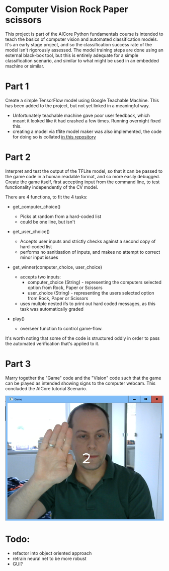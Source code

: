 
# Computer Vision Rock Paper scissors
This project is part of the AICore Python fundamentals course is intended to teach the basics of computer vision and automated classification models. It's an early stage project, and so the classification success rate of the model isn't rigorously assessed. The model training steps are done using an external black-box tool, but this is entirely adequate for a simple classification scenario, and similar to what might be used in an embedded machine or similar. 

# Part 1

Create a simple TensorFlow model using Google Teachable Machine. This has been added to the project, but not yet linked in a meaningful way.
- Unfortunately teachable machine gave poor user feedback, which meant it looked like it had crashed a few times. Running overnight fixed this.
- creating a model via tflite model maker was also implemented, the code for doing so is collated [in this repository](https://github.com/MartinKlefas/tensorflow_trainer)

# Part 2

Interpret and test the output of the TFLite model, so that it can be passed to the game code in a human readable format, and so more easily debugged. Create the game itself, first accepting input from the command line, to test functionality independently of the CV model.

There are 4 functions, to fit the 4 tasks:
- get_computer_choice()
    - Picks at random from a hard-coded list
    - could be one line, but isn't

- get_user_choice()
    - Accepts user inputs and strictly checks against a second copy of hard-coded list
    - performs no sanitisation of inputs, and makes no attempt to correct minor input issues
 
- get_winner(computer_choice, user_choice)
    - accepts two inputs:
        - computer_choice (String) - representing the computers selected option from Rock, Paper or Scissors
        - user_choice (String) - representing the users selected option from Rock, Paper or Scissors
    - uses multple nested ifs to print out hard coded messages, as this task was automatically graded

- play()
    - overseer function to control game-flow.

It's worth noting that some of the code is structured oddly in order to pass the automated verification that's applied to it.

# Part 3
Marry together the "Game" code and the "Vision" code such that the game can be played as intended showing signs to the computer webcam. This concluded the AICore tutorial Scenario.

![In game shot showing player giving "Paper" sign](Screenshot.png?raw=true "Screenshot of a player showing Paper to the game")


# Todo:
- refactor into object oriented approach
- retrain neural net to be more robust
- GUI?
